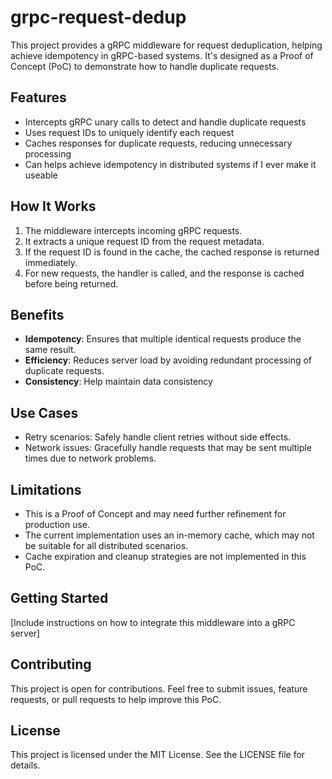 # grpc-request-dedup

This project provides a gRPC middleware for request deduplication, helping achieve idempotency in gRPC-based systems. It's designed as a Proof of Concept (PoC) to demonstrate how to handle duplicate requests.

## Features

- Intercepts gRPC unary calls to detect and handle duplicate requests
- Uses request IDs to uniquely identify each request
- Caches responses for duplicate requests, reducing unnecessary processing
- Can helps achieve idempotency in distributed systems if I ever make it useable

## How It Works

1. The middleware intercepts incoming gRPC requests.
2. It extracts a unique request ID from the request metadata.
3. If the request ID is found in the cache, the cached response is returned immediately.
4. For new requests, the handler is called, and the response is cached before being returned.

## Benefits

- **Idempotency**: Ensures that multiple identical requests produce the same result.
- **Efficiency**: Reduces server load by avoiding redundant processing of duplicate requests.
- **Consistency**: Help maintain data consistency 

## Use Cases

- Retry scenarios: Safely handle client retries without side effects.
- Network issues: Gracefully handle requests that may be sent multiple times due to network problems.

## Limitations

- This is a Proof of Concept and may need further refinement for production use.
- The current implementation uses an in-memory cache, which may not be suitable for all distributed scenarios.
- Cache expiration and cleanup strategies are not implemented in this PoC.

## Getting Started

[Include instructions on how to integrate this middleware into a gRPC server]

## Contributing

This project is open for contributions. Feel free to submit issues, feature requests, or pull requests to help improve this PoC.

## License

This project is licensed under the MIT License. See the LICENSE file for details.
